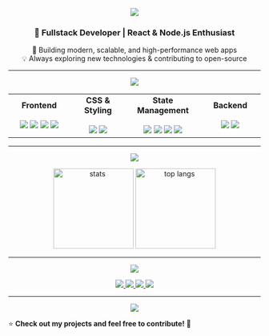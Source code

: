 <!-- 🔹 Header with Gradient Background -->
<p align="center">
  <img src="https://capsule-render.vercel.app/api?type=waving&color=0:0f172a,100:1e293b&height=200&section=header&text=Sobhan%20Jamshidi&fontSize=40&fontColor=38bdf8&animation=fadeIn" />
</p>

<h3 align="center">🚀 Fullstack Developer | React & Node.js Enthusiast</h3>

<p align="center">
  🎨 Building modern, scalable, and high-performance web apps <br/>
  💡 Always exploring new technologies & contributing to open-source
</p>

---

<!-- 🔹 Tech Stack with Gradient -->
<p align="center">
  <img src="https://capsule-render.vercel.app/api?type=rect&color=0:646A73,100:0B2447&height=70&section=header&text=🔧%20Tech%20Stack&fontSize=24&fontColor=ffffff" />
</p>

<table align="center">
  <tr>
    <td align="center" width="220">
      <b>Frontend</b><br/><br/>
      <img src="https://img.shields.io/badge/-React-61DAFB?logo=react&logoColor=black"/>  
      <img src="https://img.shields.io/badge/-Next.js-000000?logo=nextdotjs"/>  
      <img src="https://img.shields.io/badge/-JavaScript-F7DF1E?logo=javascript&logoColor=black"/>  
      <img src="https://img.shields.io/badge/-TypeScript-3178C6?logo=typescript&logoColor=white"/>  
    </td>
    <td align="center" width="220">
      <b>CSS & Styling</b><br/><br/>
      <img src="https://img.shields.io/badge/-TailwindCSS-06B6D4?logo=tailwindcss&logoColor=white"/>  
      <img src="https://img.shields.io/badge/-SASS-CC6699?logo=sass&logoColor=white"/>  
    </td>
    <td align="center" width="220">
      <b>State Management</b><br/><br/>
      <img src="https://img.shields.io/badge/-Redux-764ABC?logo=redux&logoColor=white"/>  
      <img src="https://img.shields.io/badge/-React%20Query-FF4154?logo=reactquery&logoColor=white"/>  
      <img src="https://img.shields.io/badge/-Zustand-44318D?logo=react&logoColor=white"/>  
      <img src="https://img.shields.io/badge/-ContextAPI-FF9800?logo=react&logoColor=white"/>  
    </td>
    <td align="center" width="220">
      <b>Backend</b><br/><br/>
      <img src="https://img.shields.io/badge/-Node.js-339933?logo=nodedotjs&logoColor=white"/>  
      <img src="https://img.shields.io/badge/-Express.js-000000?logo=express&logoColor=white"/>  
    </td>
  </tr>
</table>

---

<!-- 🔹 GitHub Stats with Gradient -->
<p align="center">
  <img src="https://capsule-render.vercel.app/api?type=rect&color=0:94332C,100:A80E03&height=70&section=header&text=📊%20GitHub%20Stats&fontSize=24&fontColor=ffffff" />
</p>

<p align="center">
  <img src="https://github-readme-stats.vercel.app/api?username=sobhanJM27&show_icons=true&theme=tokyonight" alt="stats" height="160"/>
  <img src="https://github-readme-stats.vercel.app/api/top-langs/?username=sobhanJM27&layout=compact&theme=tokyonight" alt="top langs" height="160"/>
</p>

---

<!-- 🔹 Connect with Me with Gradient -->
<p align="center">
  <img src="https://capsule-render.vercel.app/api?type=rect&color=0:318548,100:03571A&height=70&section=header&text=📫%20Connect%20with%20Me&fontSize=24&fontColor=ffffff" />
</p>

<p align="center">
  <a href="https://t.me/sbhn_jm27" target="_blank">
    <img src="https://img.shields.io/badge/Telegram-2CA5E0?style=for-the-badge&logo=telegram&logoColor=white"/>
  </a>
  <a href="https://instagram.com/sobhan_jm27" target="_blank">
    <img src="https://img.shields.io/badge/Instagram-E4405F?style=for-the-badge&logo=instagram&logoColor=white"/>
  </a>
  <a href="https://www.linkedin.com/in/sobhan-jamshidi-514b54339" target="_blank">
    <img src="https://img.shields.io/badge/LinkedIn-0077B5?style=for-the-badge&logo=linkedin&logoColor=white"/>
  </a>
  <a href="mailto:sobhanj27@gmail.com" target="_blank">
    <img src="https://img.shields.io/badge/Gmail-D14836?style=for-the-badge&logo=gmail&logoColor=white"/>
  </a>
</p>

---

<!-- 🔹 Footer Background -->
<p align="center">
  <img src="https://capsule-render.vercel.app/api?type=waving&color=0:0f172a,100:1e293b&height=120&section=footer"/>
</p>

⭐ **Check out my projects and feel free to contribute!** 🚀
